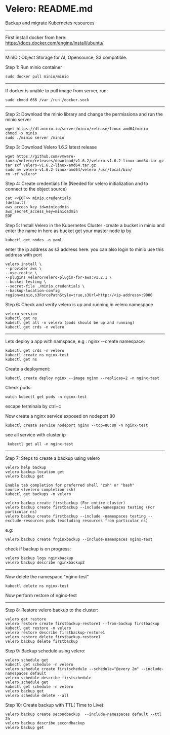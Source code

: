 # Velero: README.md
Backup and migrate Kubernetes resources
*******************
First install docker from here:
https://docs.docker.com/engine/install/ubuntu/
*****************
MinIO : Object Storage for AI, Opensource, S3 compatible.

Step 1: Run minio container
```
sudo docker pull minio/minio
```
***************
If docker is unable to pull image from server, run:
```
sudo chmod 666 /var /run /docker.sock
```
***************
Step 2: Download the minio library and change the permissiona and run the minio server
```
wget https://dl.minio.io/server/minio/release/linux-amd64/minio
chmod +x minio
sudo ./minio server /minio
```
Step 3: Download Velero 1.6.2 latest release
```
wget https://github.com/vmware-tanzu/velero/releases/download/v1.6.2/velero-v1.6.2-linux-amd64.tar.gz
tar zxf velero-v1.6.2-linux-amd64.tar.gz
sudo mv velero-v1.6.2-linux-amd64/velero /usr/local/bin/
rm -rf velero*
```
Step 4: Create credentials file (Needed for velero initialization and to connect to the object source)
```
cat <<EOF>> minio.credentials
[default]
aws_access_key_id=minioadmin
aws_secret_access_key=minioadmin
EOF
```
Step 5: Install Velero in the Kubernetes Cluster
-create a bucket in minio and enter the name in here as bucket
get your master node ip by
```
kubectl get nodes -o yaml
```
enter the ip address as s3 address here. you can also login to minio use this address with port
```
velero install \
--provider aws \
--use-restic \
--plugins velero/velero-plugin-for-aws:v1.2.1 \
--bucket testing \
--secret-file ./minio.credentials \
--backup-location-config region=minio,s3ForcePathStyle=true,s3Url=http://<ip-address>:9000
```
Step 6: Check and verify velero is up and running in velero namespace
```
velero version
kubectl get ns
kubectl get all -n velero (pods should be up and running)
kubectl get crds -n velero
```
*******************************************
Lets deploy a app with namspace, e.g : nginx
--create namespace:
```
kubectl get crds -n velero
kubectl create ns nginx-test
kubectl get ns
```
Create a deployment:
```
kubectl create deploy nginx --image nginx --replicas=2 -n nginx-test
```
Check pods:
```
watch kubectl get pods -n nginx-test
```
escape terminala by ctrl+c

Now create a nginx service exposed on nodeport 80
```
kubectl create service nodeport nginx --tcp=80:80 -n nginx-test

```
see all service with cluster ip
```
 kubectl get all -n nginx-test

```
***************************************
Step 7: Steps to create a backup using velero
```
velero help backup
velero backup-location get
velero backup get

Enable tab completion for preferred shell "zsh" or "bash"
source <(velero completion zsh)
kubectl get backups -n velero

velero backup create firstbackup (For entire cluster)
velero backup create firstbackup --include-namespaces testing (For particular ns)
velero backup create firstbackup --include -namespaces testing --exclude-resources pods (excluding resources from particular ns)
```
e.g:
```
velero backup create fnginxbackup --include-namespaces nginx-test
```
check if backup is on progress:
```
velero backup logs nginxbackup
velero backup describe nginxbackup2

```
*************
Now delete the namespace "nginx-test"
```
kubectl delete ns nginx-test
```
Now perform restore of nginx-test
**************
Step 8: Restore velero backup to the cluster:
```
velero get restore
velero restore create firstbackup-restore1 --from-backup firstbackup
kubectl get restore -n velero
velero restore describe firstbackup-restore1
velero restore delete firstbackup-restore1
velero backup delete firstbackup
```
Step 9: Backup schedule using velero:
```
velero schedule get
kubectl get schedule -n velero
velero schedule create firstschedule --schedule="@every 2m" --include-namespaces default
velero schedule describe firstschedule
velero schedule get
kubectl get schedule -n velero
velero backup get
velero schedule delete --all
```
Step 10: Create backup with TTL( Time to Live):
```
velero backup create secondbackup  --include-namespaces default --ttl 2h
velero backup describe secondbackup
velero backup get
```
